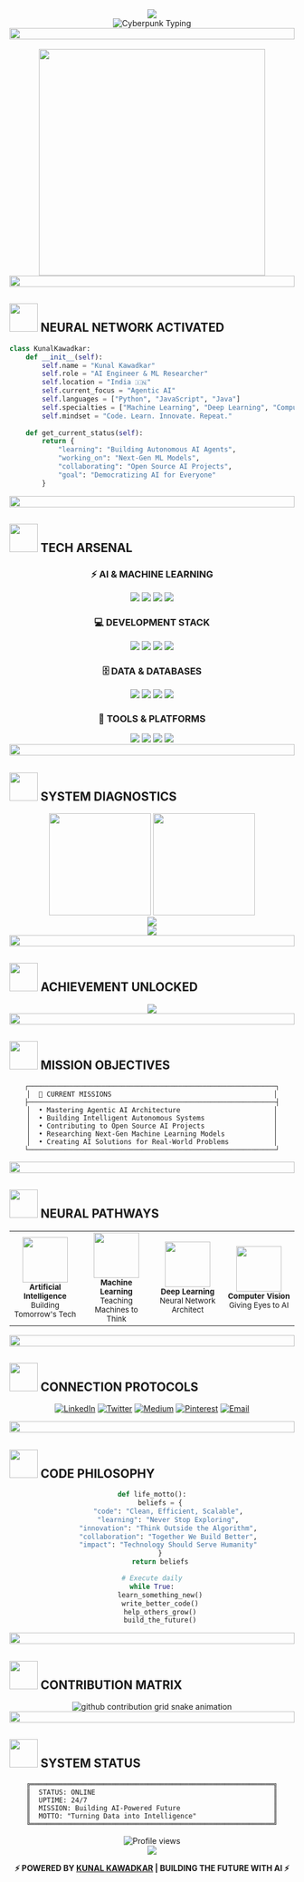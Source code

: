 <div align="center">
  <img src="https://capsule-render.vercel.app/api?type=waving&color=gradient&customColorList=6,11,20&height=200&section=header&text=KUNAL%20KAWADKAR&fontSize=50&fontColor=00ff41&animation=twinkling&fontAlignY=35"/>
</div>

<div align="center">
  <img src="https://readme-typing-svg.demolab.com?font=Fira+Code&weight=600&size=28&duration=3000&pause=1000&color=00FF41&background=0D111700&center=true&vCenter=true&multiline=true&width=800&height=100&lines=MACHINE+LEARNING+%7C%7C+DEEP+LEARNING;AI+ARCHITECT+%7C%7C+DATA+SCIENTIST;BUILDING+THE+FUTURE+WITH+CODE" alt="Cyberpunk Typing"/>
</div>

<div align="center">
  <img src="https://i.imgur.com/dBaSKWF.gif" height="20" width="100%">
</div>

<br>

<div align="center">
  <img src="https://media.giphy.com/media/L1R1tvI9svkIWwpVYr/giphy.gif" width="400"/>
</div>

<div align="center">
  <img src="https://i.imgur.com/dBaSKWF.gif" height="20" width="100%">
</div>

## <img src="https://media2.giphy.com/media/QssGEmpkyEOhBCb7e1/giphy.gif?cid=ecf05e47a0n3gi1bfqntqmob8g9aid1oyj2wr3ds3mg700bl&rid=giphy.gif" width="50"> **NEURAL NETWORK ACTIVATED**

```python
class KunalKawadkar:
    def __init__(self):
        self.name = "Kunal Kawadkar"
        self.role = "AI Engineer & ML Researcher"
        self.location = "India 🇮🇳"
        self.current_focus = "Agentic AI"
        self.languages = ["Python", "JavaScript", "Java"]
        self.specialties = ["Machine Learning", "Deep Learning", "Computer Vision"]
        self.mindset = "Code. Learn. Innovate. Repeat."
    
    def get_current_status(self):
        return {
            "learning": "Building Autonomous AI Agents",
            "working_on": "Next-Gen ML Models",
            "collaborating": "Open Source AI Projects",
            "goal": "Democratizing AI for Everyone"
        }
```

<div align="center">
  <img src="https://i.imgur.com/dBaSKWF.gif" height="20" width="100%">
</div>

## <img src="https://media.giphy.com/media/iY8CRBdQXODJSCERIr/giphy.gif" width="50"> **TECH ARSENAL**

<div align="center">

### ⚡ **AI & MACHINE LEARNING**
<img src="https://img.shields.io/badge/Python-FFD43B?style=for-the-badge&logo=python&logoColor=blue" />
<img src="https://img.shields.io/badge/TensorFlow-FF6F00?style=for-the-badge&logo=tensorflow&logoColor=white" />
<img src="https://img.shields.io/badge/PyTorch-EE4C2C?style=for-the-badge&logo=pytorch&logoColor=white" />
<img src="https://img.shields.io/badge/scikit--learn-F7931E?style=for-the-badge&logo=scikit-learn&logoColor=white" />

### 💻 **DEVELOPMENT STACK**
<img src="https://img.shields.io/badge/JavaScript-323330?style=for-the-badge&logo=javascript&logoColor=F7DF1E" />
<img src="https://img.shields.io/badge/Node.js-43853D?style=for-the-badge&logo=node.js&logoColor=white" />
<img src="https://img.shields.io/badge/Django-092E20?style=for-the-badge&logo=django&logoColor=green" />
<img src="https://img.shields.io/badge/Vue.js-35495E?style=for-the-badge&logo=vuedotjs&logoColor=4FC08D" />

### 🗄️ **DATA & DATABASES**
<img src="https://img.shields.io/badge/PostgreSQL-316192?style=for-the-badge&logo=postgresql&logoColor=white" />
<img src="https://img.shields.io/badge/MySQL-005C84?style=for-the-badge&logo=mysql&logoColor=white" />
<img src="https://img.shields.io/badge/Redis-DC382D?style=for-the-badge&logo=redis&logoColor=white" />
<img src="https://img.shields.io/badge/Pandas-2C2D72?style=for-the-badge&logo=pandas&logoColor=white" />

### 🔧 **TOOLS & PLATFORMS**
<img src="https://img.shields.io/badge/OpenCV-27338e?style=for-the-badge&logo=OpenCV&logoColor=white" />
<img src="https://img.shields.io/badge/Postman-FF6C37?style=for-the-badge&logo=Postman&logoColor=white" />
<img src="https://img.shields.io/badge/Git-F05032?style=for-the-badge&logo=git&logoColor=white" />
<img src="https://img.shields.io/badge/Docker-2CA5E0?style=for-the-badge&logo=docker&logoColor=white" />

</div>

<div align="center">
  <img src="https://i.imgur.com/dBaSKWF.gif" height="20" width="100%">
</div>

## <img src="https://media.giphy.com/media/W5eoZHPpUx9sapR0eu/giphy.gif" width="50"> **SYSTEM DIAGNOSTICS**

<div align="center">

<img height="180em" src="https://github-readme-stats.vercel.app/api?username=23f1000642&show_icons=true&hide_border=true&title_color=00ff41&icon_color=00ff41&text_color=c9d1d9&bg_color=0d1117"/>
<img height="180em" src="https://github-readme-stats.vercel.app/api/top-langs/?username=23f1000642&layout=compact&hide_border=true&title_color=00ff41&text_color=c9d1d9&bg_color=0d1117"/>

</div>

<div align="center">
  <img src="https://github-readme-streak-stats.herokuapp.com?user=23f1000642&theme=dark&hide_border=true&stroke=00ff41&ring=00ff41&fire=00ff41&currStreakNum=c9d1d9&sideNums=c9d1d9&currStreakLabel=00ff41&sideLabels=00ff41&dates=c9d1d9"/>
</div>

<div align="center">
  <img src="https://github-readme-activity-graph.vercel.app/graph?username=23f1000642&bg_color=0d1117&color=00ff41&line=00ff41&point=c9d1d9&area=true&hide_border=true"/>
</div>

<div align="center">
  <img src="https://i.imgur.com/dBaSKWF.gif" height="20" width="100%">
</div>

## <img src="https://media.giphy.com/media/LnQjpWaON8nhr21vNW/giphy.gif" width="50"> **ACHIEVEMENT UNLOCKED**

<div align="center">
  <img src="https://github-profile-trophy.vercel.app/?username=23f1000642&theme=discord&no-frame=true&no-bg=true&margin-w=4&column=7"/>
</div>

<div align="center">
  <img src="https://i.imgur.com/dBaSKWF.gif" height="20" width="100%">
</div>

## <img src="https://media.giphy.com/media/VgCDAzcKvsR6OM0uWg/giphy.gif" width="50"> **MISSION OBJECTIVES**

<div align="center">

```ascii
┌─────────────────────────────────────────────────────────────┐
│  🎯 CURRENT MISSIONS                                        │
├─────────────────────────────────────────────────────────────┤
│  • Mastering Agentic AI Architecture                       │
│  • Building Intelligent Autonomous Systems                 │
│  • Contributing to Open Source AI Projects                 │
│  • Researching Next-Gen Machine Learning Models            │
│  • Creating AI Solutions for Real-World Problems           │
└─────────────────────────────────────────────────────────────┘
```

</div>

<div align="center">
  <img src="https://i.imgur.com/dBaSKWF.gif" height="20" width="100%">
</div>

## <img src="https://media.giphy.com/media/LnQjpWaON8nhr21vNW/giphy.gif" width="50"> **NEURAL PATHWAYS**

<div align="center">

<table>
<tr>
<td align="center" width="200px">
<img src="https://skillicons.dev/icons?i=ai" width="80"/><br>
<sub><b>Artificial Intelligence</b></sub><br>
<sub>Building Tomorrow's Tech</sub>
</td>
<td align="center" width="200px">
<img src="https://cdn-icons-png.flaticon.com/512/2103/2103665.png" width="80"/><br>
<sub><b>Machine Learning</b></sub><br>
<sub>Teaching Machines to Think</sub>
</td>
<td align="center" width="200px">
<img src="https://cdn-icons-png.flaticon.com/512/1995/1995515.png" width="80"/><br>
<sub><b>Deep Learning</b></sub><br>
<sub>Neural Network Architect</sub>
</td>
<td align="center" width="200px">
<img src="https://cdn-icons-png.flaticon.com/512/2920/2920277.png" width="80"/><br>
<sub><b>Computer Vision</b></sub><br>
<sub>Giving Eyes to AI</sub>
</td>
</tr>
</table>

</div>

<div align="center">
  <img src="https://i.imgur.com/dBaSKWF.gif" height="20" width="100%">
</div>

## <img src="https://media.giphy.com/media/Q7LHmoFwVP6Yc1swZs/giphy.gif" width="50"> **CONNECTION PROTOCOLS**

<div align="center">

[![LinkedIn](https://img.shields.io/badge/LinkedIn-0077B5?style=for-the-badge&logo=linkedin&logoColor=white&labelColor=0077B5)](https://www.linkedin.com/in/kunalkawadkar100/)
[![Twitter](https://img.shields.io/badge/Twitter-1DA1F2?style=for-the-badge&logo=twitter&logoColor=white&labelColor=1DA1F2)](https://x.com/Kunal_kk29)
[![Medium](https://img.shields.io/badge/Medium-12100E?style=for-the-badge&logo=medium&logoColor=white&labelColor=12100E)](https://medium.com/@kunalkawadkar100)
[![Pinterest](https://img.shields.io/badge/Pinterest-E60023?style=for-the-badge&logo=pinterest&logoColor=white&labelColor=E60023)](https://in.pinterest.com/Befikrakunal/)
[![Email](https://img.shields.io/badge/Email-D14836?style=for-the-badge&logo=gmail&logoColor=white&labelColor=D14836)](mailto:kunalkawadkar100@gmail.com)

</div>

<div align="center">
  <img src="https://i.imgur.com/dBaSKWF.gif" height="20" width="100%">
</div>

## <img src="https://media.giphy.com/media/j2pOGeGYKe2xCCKwfi/giphy.gif" width="50"> **CODE PHILOSOPHY**

<div align="center">

```python
def life_motto():
    beliefs = {
        "code": "Clean, Efficient, Scalable",
        "learning": "Never Stop Exploring",
        "innovation": "Think Outside the Algorithm",
        "collaboration": "Together We Build Better",
        "impact": "Technology Should Serve Humanity"
    }
    return beliefs

# Execute daily
while True:
    learn_something_new()
    write_better_code()
    help_others_grow()
    build_the_future()
```

</div>

<div align="center">
  <img src="https://i.imgur.com/dBaSKWF.gif" height="20" width="100%">
</div>

## <img src="https://media.giphy.com/media/12oufCB0MyZ1Go/giphy.gif" width="50"> **CONTRIBUTION MATRIX**

<div align="center">
  <picture>
    <source media="(prefers-color-scheme: dark)" srcset="https://raw.githubusercontent.com/23f1000642/23f1000642/output/github-contribution-grid-snake-dark.svg">
    <source media="(prefers-color-scheme: light)" srcset="https://raw.githubusercontent.com/23f1000642/23f1000642/output/github-contribution-grid-snake.svg">
    <img alt="github contribution grid snake animation" src="https://raw.githubusercontent.com/23f1000642/23f1000642/output/github-contribution-grid-snake.svg">
  </picture>
</div>

<div align="center">
  <img src="https://i.imgur.com/dBaSKWF.gif" height="20" width="100%">
</div>

## <img src="https://media.giphy.com/media/ZVik7pBtu9dNS/giphy.gif" width="50"> **SYSTEM STATUS**

<div align="center">

```ascii
╔════════════════════════════════════════════════════════════╗
║  STATUS: ONLINE                                            ║
║  UPTIME: 24/7                                              ║
║  MISSION: Building AI-Powered Future                       ║
║  MOTTO: "Turning Data into Intelligence"                   ║
╚════════════════════════════════════════════════════════════╝
```

</div>

<div align="center">
  <img src="https://komarev.com/ghpvc/?username=23f1000642&label=NEURAL%20NETWORK%20ACCESSED&color=00ff41&style=for-the-badge" alt="Profile views" />
</div>

<div align="center">
  <img src="https://capsule-render.vercel.app/api?type=waving&color=gradient&customColorList=6,11,20&height=100&section=footer"/>
</div>

<div align="center">
  
  **⚡ POWERED BY [KUNAL KAWADKAR](https://github.com/23f1000642) | BUILDING THE FUTURE WITH AI ⚡**
  
</div>
